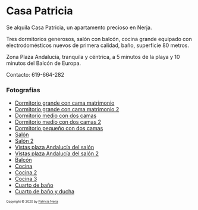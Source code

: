 # Casa Patricia

Se alquila Casa Patricia, un apartamento precioso en Nerja.

Tres dormitorios generosos, salón con balcón, cocina grande equipado con electrodomésticos nuevos de primera calidad, baño, superficie 80 metros.

Zona Plaza Andalucía, tranquila y céntrica, a 5 minutos de la playa y 10 minutos del Balcón de Europa.

Contacto: 619-664-282

<center>
  <div jtgallery="2020-08-12_nerja_paradise,dormitorio_grande_matrimonio,dormitorio_grande_matrimonio_2,dormitorio_medio_dos_camas,dormitorio_medio_dos_camas_2,dormitorio_pequeno_dos_camas,salón,salón_2,vistas_plaza_andalucia,vistas_plaza_andalucia_2,balcón_y_vistas_plaza_andalucia,cocina,cocina_2,cocina_3,cuarto_de_baño,cuarto_de_baño_ducha">
  </div>
</center>

### Fotografías

- [Dormitorio grande con cama matrimonio](photo/2020-08-12_nerja_paradise/dormitorio_grande_matrimonio.jpg)
- [Dormitorio grande con cama matrimonio 2](photo/2020-08-12_nerja_paradise/dormitorio_grande_matrimonio_2.jpg)
- [Dormitorio medio con dos camas](photo/2020-08-12_nerja_paradise/dormitorio_medio_dos_camas.jpg)
- [Dormitorio medio con dos camas 2](photo/2020-08-12_nerja_paradise/dormitorio_medio_dos_camas_2.jpg)
- [Dormitorio pequeño con dos camas](photo/2020-08-12_nerja_paradise/dormitorio_pequeno_dos_camas.jpg)
- [Salón](photo/2020-08-12_nerja_paradise/salón.jpg)
- [Salón 2](photo/2020-08-12_nerja_paradise/salón_2.jpg)
- [Vistas plaza Andalucía del salón](photo/2020-08-12_nerja_paradise/vistas_plaza_andalucia.jpg)
- [Vistas plaza Andalucía del salón 2](photo/2020-08-12_nerja_paradise/vistas_plaza_andalucia_2.jpg)
- [Balcón](photo/2020-08-12_nerja_paradise/balcón_y_vistas_plaza_andalucia.jpg)
- [Cocina](photo/2020-08-12_nerja_paradise/cocina.jpg)
- [Cocina 2](photo/2020-08-12_nerja_paradise/cocina_2.jpg)
- [Cocina 3](photo/2020-08-12_nerja_paradise/cocina_3.jpg)
- [Cuarto de baño](photo/2020-08-12_nerja_paradise/cuarto_de_baño.jpg)
- [Cuarto de baño y ducha](photo/2020-08-12_nerja_paradise/cuarto_de_baño_ducha.jpg)

<p style="font-size:60%">Copyright &#169; 2020 by <a href="https://github.com/casapatricia/casapatricia.github.io">Patricia Nerja</a></p>

<!-- 
https://casapatricia.github.io/photo/2020-08-12_nerja_paradise/thumb/cuarto_de_ban%CC%83o_ducha.jpg
https://github.com/casapatricia/casapatricia.github.io/blob/master/photo/2020-08-12_nerja_paradise/thumb/cuarto_de_ba%C3%B1o_ducha.jpg

http://127.0.0.1:4000/photo/2020-08-12_nerja_paradise/cuarto_de_ban%CC%83o_ducha.jpg

https://casapatricia.github.io/photo/2020-08-12_nerja_paradise/cuarto_de_ban%CC%83o_ducha.jpg

https://casapatricia.github.io/photo/2020-08-12_nerja_paradise/thumb/cuarto_de_ban%CC%83o_ducha.jpg

https://casapatricia.github.io/photo/2020-08-12_nerja_paradise/thumb/cuarto_de_ba%C3%B1o.jpg
https://github.com/casapatricia/casapatricia.github.io/blob/master/photo/2020-08-12_nerja_paradise/thumb/cuarto_de_ba%C3%B1o.jpg
-->